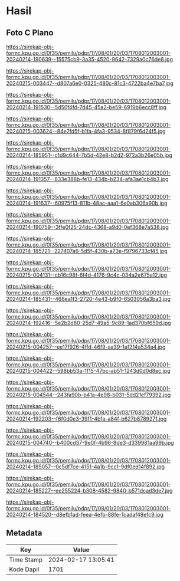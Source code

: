 # Hasil

## Foto C Plano

https://sirekap-obj-formc.kpu.go.id/0f35/pemilu/pdpr/17/08/01/20/03/1708012003001-20240214-190639--15575cb9-3a35-4520-9642-7329a0c76de8.jpg

https://sirekap-obj-formc.kpu.go.id/0f35/pemilu/pdpr/17/08/01/20/03/1708012003001-20240215-003447--d807a6e0-0325-480c-81c3-4722ba4e7ba7.jpg

https://sirekap-obj-formc.kpu.go.id/0f35/pemilu/pdpr/17/08/01/20/03/1708012003001-20240214-191530--5d50f4fd-7d45-45a2-be59-6919b6ecc8ff.jpg

https://sirekap-obj-formc.kpu.go.id/0f35/pemilu/pdpr/17/08/01/20/03/1708012003001-20240215-003624--84e7fd5f-b1fa-4fa3-9534-8f879f6d24f5.jpg

https://sirekap-obj-formc.kpu.go.id/0f35/pemilu/pdpr/17/08/01/20/03/1708012003001-20240214-185951--c1d9c644-7b5d-42e8-b2d2-972a3b26e05b.jpg

https://sirekap-obj-formc.kpu.go.id/0f35/pemilu/pdpr/17/08/01/20/03/1708012003001-20240214-191357--833e388b-fe13-434b-b234-afa3ae1cb4b3.jpg

https://sirekap-obj-formc.kpu.go.id/0f35/pemilu/pdpr/17/08/01/20/03/1708012003001-20240214-191637--60975f13-811b-48ac-aaa1-6e0ab306a90b.jpg

https://sirekap-obj-formc.kpu.go.id/0f35/pemilu/pdpr/17/08/01/20/03/1708012003001-20240214-190759--3ffe0f25-24dc-4368-a9d0-0ef368e7a538.jpg

https://sirekap-obj-formc.kpu.go.id/0f35/pemilu/pdpr/17/08/01/20/03/1708012003001-20240214-185721--227407a6-5d5f-430b-a73e-f9796733cf45.jpg

https://sirekap-obj-formc.kpu.go.id/0f35/pemilu/pdpr/17/08/01/20/03/1708012003001-20240215-004131--cb16c98f-6f4d-4176-9c4c-034a2e675e12.jpg

https://sirekap-obj-formc.kpu.go.id/0f35/pemilu/pdpr/17/08/01/20/03/1708012003001-20240214-185431--466ea1f3-2720-4e43-b9f0-6503056a3ba3.jpg

https://sirekap-obj-formc.kpu.go.id/0f35/pemilu/pdpr/17/08/01/20/03/1708012003001-20240214-192416--5e2b2d80-25d7-49a5-9c89-1ad370bf659d.jpg

https://sirekap-obj-formc.kpu.go.id/0f35/pemilu/pdpr/17/08/01/20/03/1708012003001-20240215-004257--ee17f926-4ffd-46f9-aa39-1af214a534a4.jpg

https://sirekap-obj-formc.kpu.go.id/0f35/pemilu/pdpr/17/08/01/20/03/1708012003001-20240215-004422--598bb53a-1f15-47bc-ab51-1243d0d0d8ec.jpg

https://sirekap-obj-formc.kpu.go.id/0f35/pemilu/pdpr/17/08/01/20/03/1708012003001-20240215-004544--243fa90b-b41a-4e98-b031-5dd21ef79392.jpg

https://sirekap-obj-formc.kpu.go.id/0f35/pemilu/pdpr/17/08/01/20/03/1708012003001-20240214-192203--f6f0d0e3-39f1-4b1a-a84f-b627b8789271.jpg

https://sirekap-obj-formc.kpu.go.id/0f35/pemilu/pdpr/17/08/01/20/03/1708012003001-20240215-004740--b400cd37-9e0f-4b96-8de3-d339981aa99b.jpg

https://sirekap-obj-formc.kpu.go.id/0f35/pemilu/pdpr/17/08/01/20/03/1708012003001-20240214-185057--0c5df7ce-4151-4a1b-9cc1-9df0ed14f892.jpg

https://sirekap-obj-formc.kpu.go.id/0f35/pemilu/pdpr/17/08/01/20/03/1708012003001-20240214-185227--ee255224-b308-4582-9840-b571dcad3de7.jpg

https://sirekap-obj-formc.kpu.go.id/0f35/pemilu/pdpr/17/08/01/20/03/1708012003001-20240214-184520--d8efb1ad-feea-4efb-88fe-1cadaf48efc9.jpg


## Metadata

| Key        | Value               |
| ---------- | ------------------- |
| Time Stamp | 2024-02-17 13:05:41 |
| Kode Dapil | 1701                |



